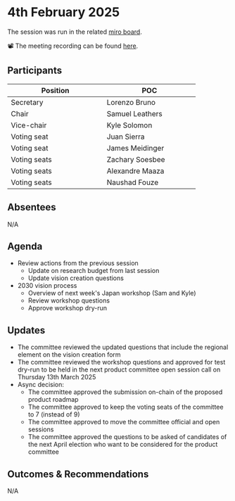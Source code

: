 # 4th February 2025

The session was run in the related [miro board](https://miro.com/app/board/uXjVKro_lxs=/).&#x20;

📽️ The meeting recording can be found [here](https://drive.google.com/file/d/1JWOHqvct16pxGVnrHleo79A0W8OelPKA/view?usp=sharing).

## Participants

<table><thead><tr><th width="202">Position</th><th width="194">POC</th></tr></thead><tbody><tr><td>Secretary</td><td>Lorenzo Bruno</td></tr><tr><td>Chair</td><td>Samuel Leathers</td></tr><tr><td>Vice-chair</td><td>Kyle Solomon</td></tr><tr><td>Voting seat</td><td>Juan Sierra</td></tr><tr><td>Voting seat</td><td>James Meidinger</td></tr><tr><td>Voting seats</td><td>Zachary Soesbee</td></tr><tr><td>Voting seats</td><td>Alexandre Maaza</td></tr><tr><td>Voting seats</td><td>Naushad Fouze </td></tr></tbody></table>

## Absentees

N/A

## Agenda

* Review actions from the previous session
  * Update on research budget from last session
  * Update vision creation questions
* 2030 vision process
  * Overview of next week's Japan workshop (Sam and Kyle)
  * Review workshop questions
  * Approve workshop dry-run

## Updates

* The committee reviewed the updated questions that include the regional element on the vision creation form
* The committee reviewed the workshop questions and approved for test dry-run to be held in the next product committee open session call on Thursday 13th March 2025
* Async decision:
  * The committee approved the submission on-chain of the proposed product roadmap
  * The committee approved to keep the voting seats of the committee to 7 (instead of 9)
  * The committee approved to move the committee official and open sessions
  * The committee approved the questions to be asked of candidates of the next April election who want to be considered for the product committee

## Outcomes & Recommendations

N/A
